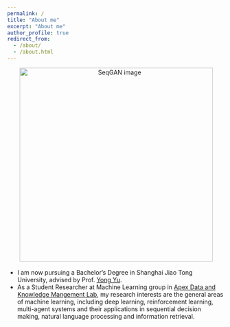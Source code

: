 ```yaml
---
permalink: /
title: "About me"
excerpt: "About me"
author_profile: true
redirect_from: 
  - /about/
  - /about.html
---
```


<p align="center">
  <img src="https://lantaoyu.github.io/files/lantaoyu_img.jpg?raw=true" alt="SeqGAN image" style="width: 450px;"/>
</p>


* I am now pursuing a Bachelor’s Degree in Shanghai Jiao Tong University, advised by Prof. [Yong Yu](http://apex.sjtu.edu.cn/members/yyu).
* As a Student Researcher at Machine Learning group in [Apex Data and Knowledge Mangement Lab](http://apex.sjtu.edu.cn/), my research interests are the general areas of machine learning, including deep learning, reinforcement learning, multi-agent systems and their applications in sequential decision making, natural language processing and information retrieval.